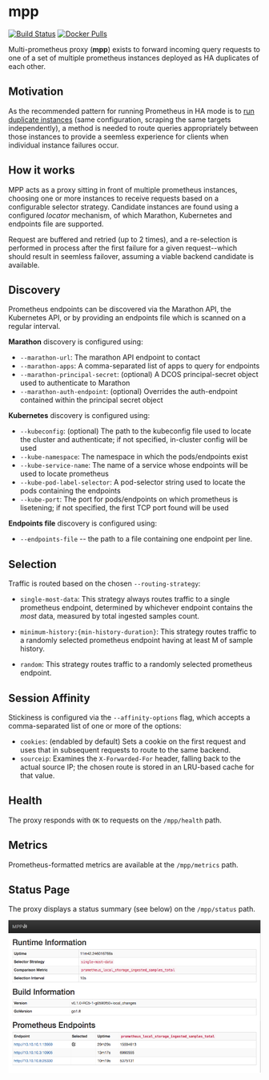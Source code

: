 mpp
===

[![Build Status](https://travis-ci.org/matt-deboer/mpp.svg?branch=master)](https://travis-ci.org/matt-deboer/mpp)
[![Docker Pulls](https://img.shields.io/docker/pulls/mattdeboer/mpp.svg)](https://hub.docker.com/r/mattdeboer/mpp/)

Multi-prometheus proxy (**mpp**) exists to forward incoming query requests to one of a set
of multiple prometheus instances deployed as HA duplicates of each other.


Motivation
---

As the recommended pattern for running Prometheus in HA mode is to [run duplicate instances](https://github.com/prometheus/prometheus/issues/1500)
(same configuration, scraping the same targets independently), a method is needed to route queries
appropriately between those instances to provide a seemless experience for clients when individual
instance failures occur.

How it works
---

MPP acts as a proxy sitting in front of multiple prometheus instances, choosing one or more instances
to receive requests based on a configurable selector strategy. Candidate instances are found using
a configured _locator_ mechanism, of which Marathon, Kubernetes and endpoints file are supported.

Request are buffered and retried (up to 2 times), and a re-selection is performed in process after the
first failure for a given request--which should result in seemless failover, assuming a viable backend
candidate is available.

Discovery
---

Prometheus endpoints can be discovered via the Marathon API, the Kubernetes API, or by providing an
endpoints file which is scanned on a regular interval.

**Marathon** discovery is configured using:

- `--marathon-url`: The marathon API endpoint to contact
- `--marathon-apps`: A comma-separated list of apps to query for endpoints
- `--marathon-principal-secret`: (optional) A DCOS principal-secret object used to authenticate to Marathon
- `--marathon-auth-endpoint`: (optional) Overrides the auth-endpoint contained within the principal secret object

**Kubernetes** discovery is configured using:

- `--kubeconfig`: (optional) The path to the kubeconfig file used to locate the cluster and authenticate; if not specified,
  in-cluster config will be used
- `--kube-namespace`: The namespace in which the pods/endpoints exist
- `--kube-service-name`: The name of a service whose endpoints will be used to locate prometheus
- `--kube-pod-label-selector`: A pod-selector string used to locate the pods containing the endpoints
- `--kube-port`: The port for pods/endpoints on which prometheus is lisetening; if not specified, the
  first TCP port found will be used

**Endpoints file** discovery is configured using:

- `--endpoints-file` -- the path to a file containing one endpoint per line.

Selection
---

Traffic is routed based on the chosen `--routing-strategy`:

- `single-most-data`: This strategy always routes traffic to a single prometheus endpoint, determined
  by whichever endpoint contains the _most_ data, measured by total ingested samples count.

- `minimum-history:{min-history-duration}`: This strategy routes traffic to a randomly selected prometheus endpoint having
  at least M of sample history.

- `random`: This strategy routes traffic to a randomly selected prometheus endpoint.

Session Affinity
---

Stickiness is configured via the `--affinity-options` flag, which accepts a comma-separated
list of one or more of the options:

- `cookies`: (endabled by default) Sets a cookie on the first request and uses that in subsequent requests to route
  to the same backend.
- `sourceip`: Examines the `X-Forwarded-For` header, falling back to the actual source IP; the chosen route is stored
  in an LRU-based cache for that value.


Health
---

The proxy responds with `OK` to requests on the `/mpp/health` path.

Metrics
---

Prometheus-formatted metrics are available at the `/mpp/metrics` path.

Status Page
---

The proxy displays a status summary (see below) on the `/mpp/status` path.

  ![Cluster Status](./cluster-status.png "Cluster Status")


